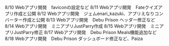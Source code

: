 8/10 Webアプリ開発　faviconの設定など
8/11 Webアプリ開発　Fateクイズアプリ作成と公開
8/12 Webアプリ開発　ジェムenari_kazuki、アプリえなりコンバーター作成と公開
8/13 Webアプリ開発　Debu Prison ヘッダー修正など
8/14 Webアプリ開発　ミニアプリJustParry作成
8/15 Webアプリ開発　ミニアプリJustParry修正
8/17 Webアプリ開発　Debu Prison Meals機能追加など
8/18 Webアプリ開発　Debu Prison ダッシュボード修正など、Paiza
